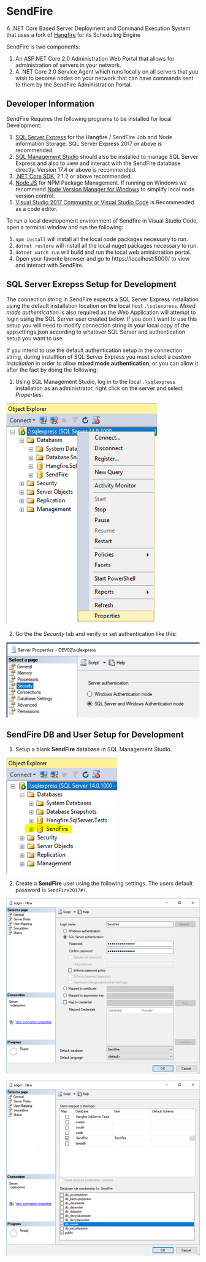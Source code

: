 # SendFire
A .NET Core Based Server Deployment and Command Execution System that uses a fork of [Hangfire](http://github.com/HangfireIO/Hangfire) for its Scheduling Engine

SendFire is two components:
1. An ASP.NET Core 2.0 Administration Web Portal that allows for administration of servers in your network.
2. A .NET Core 2.0 Service Agent which runs locally on all servers that you wish to become nodes on your network that can have commands sent to them by the SendFire Administration Portal.

Developer Information
---------------------
SendFire Requires the following programs to be installed for local Development:
1. [SQL Server Express](https://www.microsoft.com/en-us/sql-server/sql-server-editions-express) for the Hangfire / SendFire Job and Node information Storage. SQL Server Express 2017 or above is recommended.
2. [SQL Management Studio](https://docs.microsoft.com/en-us/sql/ssms/download-sql-server-management-studio-ssms) should also be installed to manage SQL Server Express and also to view and interact with the SendFire database directly. Version 17.4 or above is recommended.
3. [.NET Core SDK](https://www.microsoft.com/net/download/windows), 2.1.2 or above recommended.
4. [Node.JS](https://nodejs.org/en/) for NPM Package Management. If running on Windows we recommend [Node Version Manager for Windows](https://github.com/coreybutler/nvm-windows/releases) to simplify local node version control.
5. [Visual Studio 2017 Community or Visual Studio Code](https://www.visualstudio.com/) is Recommended as a code editor.

To run a local developement environment of Sendfire in Visual Studio Code, open a terminal window and run the following:
1. `npm install` will install all the local node packages necessary to run.
2. `dotnet restore` will install all the local nuget packages necessary to run.
3. `dotnet watch run` will build and run the local web aministration portal.
4. Open your favorite browser and go to https://localhost:5000/ to view and interact with SendFire.

SQL Server Exrepss Setup for Development
----------------------------------------
The connection string in SendFire expects a SQL Server Express installation using the default installation location on the local host `.\sqlexpress`. *Mixed mode authentication* is also required as the Web Application will attempt to login using the SQL Server user created below. If you don't want to use this setup you will need to modify connection string in your local copy of the appsettings.json according to whatever SQL Server and authentication setup you want to use.

If you intend to use the default authentication setup in the connection string, during installtion of SQL Server Express you must select a *custom installation* in order to allow **mixed mode authentication**, or you can allow it after the fact by doing the following:

1. Using SQL Management Studio, log in to the local `.\sqlexpress` installation as an administrator, right click on the server and select *Properties*.

![Server Properties](./SendFire.Docs/images/1-SQLExpressProperties.png)

2. Go the the *Security* tab and verify or set authentication like this:

![Mixed Mode Authentication](./SendFire.Docs/images/2-MixedModeAuth.png)

SendFire DB and User Setup for Development
------------------------------------------
1. Setup a blank **SendFire** database in SQL Management Studio.

![SendFire DB in SQL Management Studio](./SendFire.Docs/images/1-CreateBlankSendFireDBSQLExpress.PNG)

2. Create a **SendFire** user using the following settings. The users default password is `SendFire2017#!`.

![SendFire User Settings](./SendFire.Docs/images/2-SetupSQLExpressUser.PNG)

![SendFire User DB Access](./SendFire.Docs/images/3-SetupSQLExpressDBAccess.PNG)

